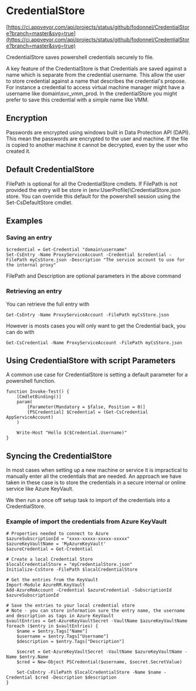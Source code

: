 # CredentialStore
[https://ci.appveyor.com/api/projects/status/github/fodonnel/CredentialStore?branch=master&svg=true](https://ci.appveyor.com/api/projects/status/github/fodonnel/CredentialStore?branch=master&svg=true)

CredentialStore saves powershell credentials securely to file. 

A key feature of the CredentialStore is that Credentials are saved against a name which is separate from the credential username. This allow the user to store credential against a name that describes the credential's propose. For instance a credential to access virtual machine manager might have a username like domain\svc_vmm_prod. In the credentialStore you might prefer to save this credential with a simple name like VMM. 

## Encryption
Passwords are encrypted using windows built in Data Protection API (DAPI). This mean the passwords are encrypted to the user and machine. If the file is copied to another machine it cannot be decrypted, even by the user who created it.

## Default CredentialStore
FilePath is optional for all the CredentialStore cmdlets. If FilePath is not provided the entry will be store in $($env:UserProfile)\CredentialStore.json store. 
You can override this default for the powershell session using the Set-CsDefaultStore cmdlet.

## Examples

### Saving an entry
```
$credential = Get-Credential "domain\username"
Set-CsEntry -Name ProxyServiceAccount -Credential $credential -FilePath myCsStore.json -Description "The service account to use for the internal proxy"
```
FilePath and Description are optional parameters in the above command

### Retrieving an entry
You can retrieve the full entry with
```
Get-CsEntry -Name ProxyServiceAccount -FilePath myCsStore.json
```
However is mosts cases you will only want to get the Credential back, you can do with
```
Get-CsCredential -Name ProxyServiceAccount -FilePath myCsStore.json
```

## Using CredentialStore with script Parameters
A common use case for CredentialStore is setting a default parameter for a powershell function.
```
function Invoke-Test() {
    [CmdletBinding()]
    param(
        [Parameter(Mandatory = $false, Position = 0)]
        [PSCredential] $Credential = (Get-CsCredential AppServiceAccount)
    )

    Write-Host "Hello $($Credential.Username)"
}
```

## Syncing the CredentialStore
In most cases when setting up a new machine or service it is impractical to manually enter all the credentials that are needed. An approach we have taken in these case is to store the credentials in a secure internal or online service like Azure KeyVault.

We then run a once off setup task to import of the credentials into a CredentialStore.

### Example of import the credentials from Azure KeyVault
```
# Properties needed to connect to Azure
$azureSubscriptionId = "xxxx-xxxxx-xxxxx-xxxxx"
$azureKeyVaultName = 'MyAzureKeyVault'
$azureCredential = Get-Credential

# Create a local Credential Store
$localCredentialStore = "myCredentialStore.json"
Initialize-CsStore -FilePath $localCredentialStore

# Get the entries from the KeyVault
Import-Module AzureRM.KeyVault
Add-AzureRmAccount -Credential $azureCredential -SubscriptionId $azureSubscriptionId

# Save the entries to your local credential store
# Note - you can store information sure the entry name, the username and description as tags in Azure KeyVault
$vaultEntries = Get-AzureKeyVaultSecret -VaultName $azureKeyVaultName
foreach ($entry in $vaultEntries) {
    $name = $entry.Tags["Name"]
    $username = $entry.Tags["Username"]
    $description = $entry.Tags["Description"]

    $secret = Get-AzureKeyVaultSecret -VaultName $azureKeyVaultName -Name $entry.Name
    $cred = New-Object PSCredential($username, $secret.SecretValue)

    Set-CsEntry -FilePath $localCredentialStore -Name $name -Credential $cred -Description $description
}
```
